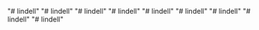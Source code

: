 "# lindell" 
"# lindell" 
"# lindell" 
"# lindell" 
"# lindell" 
"# lindell" 
"# lindell" 
"# lindell" 
"# lindell" 
